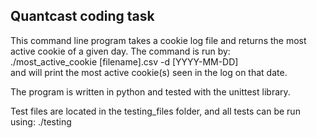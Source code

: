 ## Quantcast coding task

This command line program takes a cookie log file and returns the most active cookie of a given day.
The command is run by:\
./most_active_cookie [filename].csv -d [YYYY-MM-DD]\
and will print the most active cookie(s) seen in the log on that date.

The program is written in python and tested with the unittest library.

Test files are located in the testing_files folder, and all tests can be run using:
./testing
